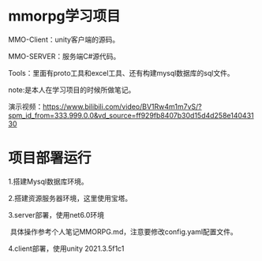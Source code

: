 # mmorpg学习项目

MMO-Client：unity客户端的源码。

MMO-SERVER：服务端C#源代码。

Tools：里面有proto工具和excel工具、还有构建mysql数据库的sql文件。

note:是本人在学习项目的时候所做笔记。

演示视频：https://www.bilibili.com/video/BV1Rw4m1m7vS/?spm_id_from=333.999.0.0&vd_source=ff929fb8407b30d15d4d258e14043130



# 项目部署运行

1.搭建Mysql数据库环境。

2.搭建资源服务器环境，这里使用宝塔。

3.server部署，使用net6.0环境

​	具体操作参考个人笔记MMORPG.md，注意要修改config.yaml配置文件。

4.client部署，使用unity 2021.3.5f1c1